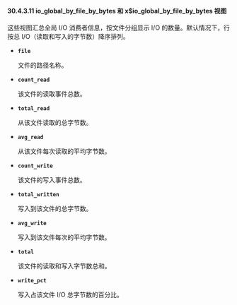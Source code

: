 #### 30.4.3.11 io_global_by_file_by_bytes 和 x$io_global_by_file_by_bytes 视图

这些视图汇总全局 I/O 消费者信息，按文件分组显示 I/O 的数量。默认情况下，行按总 I/O（读取和写入的字节数）降序排列。

- **`file`**

  文件的路径名称。

- **`count_read`**

  该文件的读取事件总数。

- **`total_read`**

  从该文件读取的总字节数。

- **`avg_read`**

  从该文件每次读取的平均字节数。

- **`count_write`**

  该文件的写入事件总数。

- **`total_written`**

  写入到该文件的总字节数。

- **`avg_write`**

  写入到该文件每次的平均字节数。

- **`total`**

  该文件的读取和写入字节数总和。

- **`write_pct`**

  写入占该文件 I/O 总字节数的百分比。